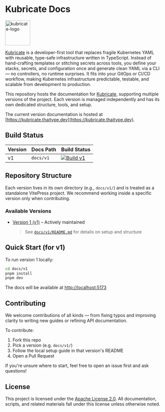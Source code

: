 # Kubricate Docs

<a href="https://github.com/thaitype/kubricate">
  <img src="https://i.ibb.co/hJTg9vhs/kubricate-logo.png" alt="kubricate-logo" width="80" />
</a>

[Kubricate](https://github.com/thaitype/kubricate) is a developer-first tool that replaces fragile Kubernetes YAML with reusable, type-safe infrastructure written in TypeScript. Instead of hand-crafting templates or stitching secrets across tools, you define your stacks, secrets, and configuration once and generate clean YAML via a CLI — no controllers, no runtime surprises. It fits into your GitOps or CI/CD workflow, making Kubernetes infrastructure predictable, testable, and scalable from development to production.

This repository hosts the documentation for [Kubricate](https://github.com/thaitype/kubricate), supporting multiple versions of the project.
Each version is managed independently and has its own dedicated structure, tools, and setup.

The current version documentation is hosted at [https://kubricate.thaitype.dev](https://kubricate.thaitype.dev).

## Build Status

| Version | Docs Path | Build Status                                                                                                                                                                |
| ------- | --------- | --------------------------------------------------------------------------------------------------------------------------------------------------------------------------- |
| v1      | `docs/v1` | [![Build v1](https://github.com/thaitype/kubricate-docs/actions/workflows/docs-v1.yml/badge.svg)](https://github.com/thaitype/kubricate-docs/actions/workflows/docs-v1.yml) |


## Repository Structure

Each version lives in its own directory (e.g., `docs/v1/`) and is treated as a standalone VitePress project.
We recommend working inside a specific version only when contributing.

### Available Versions

* [Version 1 (v1)](./docs/v1/) – Actively maintained

  > See [`docs/v1/README.md`](./docs/v1/README.md) for details on setup and structure

## Quick Start (for v1)

To run version 1 locally:

```bash
cd docs/v1
pnpm install
pnpm dev
```

The docs will be available at [http://localhost:5173](http://localhost:5173)

## Contributing

We welcome contributions of all kinds — from fixing typos and improving clarity to writing new guides or refining API documentation.

To contribute:

1. Fork this repo
2. Pick a version (e.g. `docs/v1/`)
3. Follow the local setup guide in that version's README
4. Open a Pull Request

If you're unsure where to start, feel free to open an issue first and ask questions!

## License

This project is licensed under the [Apache License 2.0](./LICENSE).
All documentation, scripts, and related materials fall under this license unless otherwise noted.
